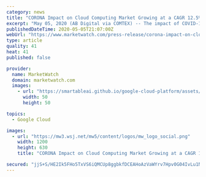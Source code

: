 ```yaml
---
category: news
title: "CORONA Impact on Cloud Computing Market Growing at a CAGR 12.5% | Key Player AWS, Microsoft, Google, Alibaba, SAP"
excerpt: "May 05, 2020 (AB Digital via COMTEX) -- The impact of COVID-19 on the \"COVID-19 Impact on Cloud Computing Market by Service Type (Infrastructure"
publishedDateTime: 2020-05-05T21:07:00Z
webUrl: "https://www.marketwatch.com/press-release/corona-impact-on-cloud-computing-market-growing-at-a-cagr-125-key-player-aws-microsoft-google-alibaba-sap-2020-05-05"
type: article
quality: 41
heat: 41
published: false

provider:
  name: MarketWatch
  domain: marketwatch.com
  images:
    - url: "https://smartableai.github.io/google-cloud-platform/assets/images/organizations/marketwatch.com-50x50.jpg"
      width: 50
      height: 50

topics:
  - Google Cloud

images:
  - url: "https://mw3.wsj.net/mw5/content/logos/mw_logo_social.png"
    width: 1200
    height: 630
    title: "CORONA Impact on Cloud Computing Market Growing at a CAGR 12.5% | Key Player AWS, Microsoft, Google, Alibaba, SAP"

secured: "jjS+S/HE2Ik5FHo5TxVS6iQMCUp8ggbkfDCEAHoAzVaWYrv7Hpv0G04IvLu1NPWTfPBeWHZn9SbBbSg6Lz4ekrttVoONaopIOER/gPCOEYYCfWfDNJ6SzrZDEMbbv9NFahS2ZZMHJJgEdL1YLayhrHp5ktJhQsGNYbiskFGQgm7I5aTVyNEssxdt532hnuUBjxi6tDIFcnvyJZFtZ5PWteIKpAMX4sAIosjartAwkx/5uXEnJ958+o6LWH2egReWQZJ18Ry+n9FkW659cafFPTzvGvgk4o8LTEgyI1Ajkx6OcBUa26+ABER1PQM12xQR;X6MDh/8BcO5e+RFIdPXzfw=="
---
```



